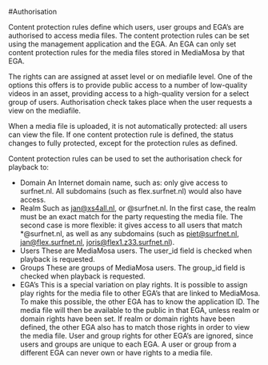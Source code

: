#Authorisation

Content protection rules define which users, user groups and EGA’s are authorised to access
media files. The content protection rules can be set using the management application and the
EGA. An EGA can only set content protection rules for the media files stored in MediaMosa by
that EGA.

The rights can are assigned at asset level or on mediafile level. One of the options this offers is to provide
public access to a number of low-quality videos in an asset, providing access to a high-quality
version for a select group of users. Authorisation check takes place when the user requests a view on the mediafile.

When a media file is uploaded, it is not automatically protected: all users can view the file. If one
content protection rule is defined, the status changes to fully protected, except for the protection
rules as defined.

Content protection rules can be used to set the authorisation check for playback to:
* Domain
  An Internet domain name, such as: only give access to surfnet.nl. All subdomains (such as
  flex.surfnet.nl) would also have access.
* Realm
  Such as jan@xs4all.nl, or @surfnet.nl. In the first case, the realm must be an exact match
  for the party requesting the media file. The second case is more flexible: it gives access to
  all users that match *@surfnet.nl, as well as any subdomains (such as piet@surfnet.nl,
  jan@flex.surfnet.nl, joris@flex1.z33.surfnet.nl).
* Users 
  These are MediaMosa users. The user_id field is checked when playback is requested.
* Groups
  These are groups of MediaMosa users. The group_id field is checked when playback is
  requested.
* EGA’s
  This is a special variation on play rights. It is possible to assign play rights for the media file
  to other EGA’s that are linked to MediaMosa. To make this possible, the other EGA has to
  know the application ID. The media file will then be available to the public in that EGA,
  unless realm or domain rights have been set. If realm or domain rights have been defined,
  the other EGA also has to match those rights in order to view the media file. User and group
  rights for other EGA’s are ignored, since users and groups are unique to each EGA. A user
  or group from a different EGA can never own or have rights to a media file.

